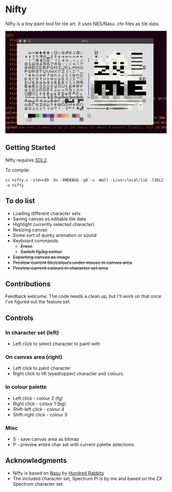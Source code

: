 # Nifty

Nifty is a tiny paint tool for tile art. It uses NES/Nasu .chr files as tile data.

![Screenshot of Nifty](https://raw.githubusercontent.com/bg3/nifty/main/nifty.png)
## Getting Started

Nifty requires [SDL2](https://wiki.libsdl.org/).

To compile:
```
cc nifty.c -std=c89 -Os -DNDEBUG -g0 -s -Wall -L/usr/local/lib -lSDL2 -o nifty
```

## To do list

* Loading different character sets
* Saving canvas as editable tile data
* Highlight currently selected character)
* Resizing canvas
* Some sort of quirky animation or sound
* Keyboard commands:
  * ~~Erase~~
  * ~~Switch fg/bg colour~~
* ~~Exporting canvas as image~~
* ~~Preview current tile/colours under mouse in canvas area~~
* ~~Preview current colours in character set area~~

## Contributions

Feedback welcome. The code needs a clean up, but I'll work on that once I've figured out the feature set.

## Controls

### In character set (left)
* Left click to select character to paint with

### On canvas area (right)
* Left click to paint character
* Right click to lift (eyedropper) character and colours

### In colour palette
* Left click - colour 2 (fg)
* Right click - colour 1 (bg)
* Shift-left click - colour 4
* Shift-right click - colour 3

### Misc
* S - save canvas area as bitmap
* P - preview entire char set with current palette selections

## Acknowledgments

* Nifty is based on [Nasu](https://git.sr.ht/~rabbits/nasu/) by [Hundred Rabbits](https://100r.co/site/home.html)
* The included character set, Spectrum PI is by me and based on the ZX Spectrum character set.
